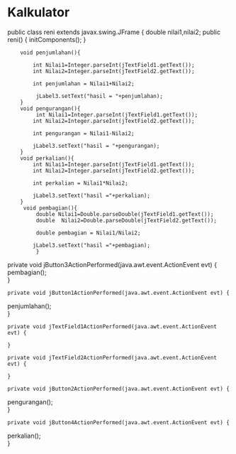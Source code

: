 # Kalkulator
public class reni extends javax.swing.JFrame {
double nilai1,nilai2;
   public reni() {
        initComponents();
    }

        void penjumlahan(){
          
            int Nilai1=Integer.parseInt(jTextField1.getText());
            int Nilai2=Integer.parseInt(jTextField2.getText());
            
            int penjumlahan = Nilai1+Nilai2;
                    
             jLabel3.setText("hasil = "+penjumlahan);
        }
        void pengurangan(){
             int Nilai1=Integer.parseInt(jTextField1.getText());
            int Nilai2=Integer.parseInt(jTextField2.getText());
         
            int pengurangan = Nilai1-Nilai2;
            
            jLabel3.setText("hasil = "+pengurangan);
        }
        void perkalian(){
            int Nilai1=Integer.parseInt(jTextField1.getText());
            int Nilai2=Integer.parseInt(jTextField2.getText());
            
            int perkalian = Nilai1*Nilai2;
            
            jLabel3.setText("hasil ="+perkalian);
        }   
         void pembagian(){
             double Nilai1=Double.parseDouble(jTextField1.getText());
             double  Nilai2=Double.parseDouble(jTextField2.getText());
            
             double pembagian = Nilai1/Nilai2;
            
            jLabel3.setText("hasil ="+pembagian);
             }
   private void jButton3ActionPerformed(java.awt.event.ActionEvent evt) {                                         
pembagian();        
    }                                        

    private void jButton1ActionPerformed(java.awt.event.ActionEvent evt) {                                         
penjumlahan();   
    }                                        

    private void jTextField1ActionPerformed(java.awt.event.ActionEvent evt) {                                            
     
    }                                           

    private void jTextField2ActionPerformed(java.awt.event.ActionEvent evt) {                                            
       
    }                                           

    private void jButton2ActionPerformed(java.awt.event.ActionEvent evt) {                                         
pengurangan();        
    }                                        

    private void jButton4ActionPerformed(java.awt.event.ActionEvent evt) {                                         
perkalian();        
    }                                        
  
